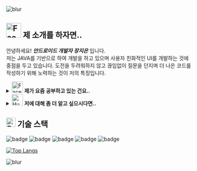![blur](https://capsule-render.vercel.app/api?type=blur&height=300&color=0:EAA0E1,100:517BC7&text=welcome&strokeWidth=2&fontColor=ffffff&section=footer&reversal=true&fontAlign=50&stroke=E0E0E0&fontSize=55&textBg=false)


## <img src="https://raw.githubusercontent.com/Tarikul-Islam-Anik/Animated-Fluent-Emojis/master/Emojis/Smilies/Face%20in%20Clouds.png" alt="Face in Clouds" width="40" height="40" /> 제 소개를 하자면..
안녕하세요! ***안드로이드 개발자 장지은*** 입니다. \
저는 JAVA를 기반으로 하여 개발을 하고 있으며 사용자 친화적인 UI를 개발하는 것에 중점을 두고 있습니다. 도전을 두려워하지 않고 끊임없이 질문을 던지며 더 나은 코드를 작성하기 위해 노력하는 것이 저의 특징입니다.

<details> 
  <summary> <img src="https://raw.githubusercontent.com/Tarikul-Islam-Anik/Animated-Fluent-Emojis/master/Emojis/Smilies/Face%20with%20Monocle.png" alt="Face with Monocle" width="30" height="30" /> <b>제가 요즘 공부하고 있는 건요..</b> 
  </summary> 
  주로 <b>Java</b> 언어를 활용하여 <b>Android</b> 앱을 개발하고 있습니다.<br>
  <b>UI 구성, 데이터 통신, WearOS 연동</b> 등 다양한 기능 구현을 경험하고 있으며, 최근에는 코드 효율성과 가독성을 높이기 위해 Kotlin 문법과 Android 최신 아키텍처에도 관심을 두고 있습니다.
꾸준히 더 나은 사용자 경험과 구조적인 코드를 지향하고 있습니다.
</details>


<details> 
  <summary> <img src="https://raw.githubusercontent.com/Tarikul-Islam-Anik/Animated-Fluent-Emojis/master/Emojis/Smilies/Hugging%20Face.png" alt="Hugging Face" width="30" height="30" /> <b>저에 대해 좀 더 알고 싶으시다면..</b> 
  </summary> 
  <br>
  <p>
  <a href="https://fresh-coal-bb8.notion.site/Jieun-Jang-165862e468a680a0bec8ef6f769fb0cb" target="_blank"><img src="https://img.shields.io/badge/Notion-000000?style=for-the-badge&logo=notion&logoColor=white"></a>&nbsp;&nbsp;<!--
  --><a href="https://zzangzing.tistory.com/" target="_blank"><img src="https://img.shields.io/badge/Tistory-EC6653?style=for-the-badge&logo=tistory&logoColor=white"></a>&nbsp;&nbsp;<!--
  --><a href="mailto:zzing7120@gmail.com" target="_blank"><img src="https://img.shields.io/badge/Gmail-D14836?style=for-the-badge&logo=gmail&logoColor=white"></a>
</p>

</details>

## <img src="https://raw.githubusercontent.com/Tarikul-Islam-Anik/Animated-Fluent-Emojis/master/Emojis/Objects/Desktop%20Computer.png" alt="Desktop Computer" width="25" height="25" /> **기술 스택**
![badge](https://img.shields.io/badge/Android-3DDC84?style=for-the-badge&logo=android&logoColor=white)
![badge](https://img.shields.io/badge/Android_Studio-3DDC84?style=for-the-badge&logo=android-studio&logoColor=white)
![badge](https://img.shields.io/badge/Java-ED8B00?style=for-the-badge&logo=openjdk&logoColor=white)
![badge](https://img.shields.io/badge/Kotlin-0095D5?&style=for-the-badge&logo=kotlin&logoColor=white)
![badge](https://img.shields.io/badge/Figma-F24E1E?style=for-the-badge&logo=figma&logoColor=white)

[![Top Langs](https://github-readme-stats.vercel.app/api/top-langs/?username=zzingenius)](https://github.com/anuraghazra/github-readme-stats)

![blur](https://capsule-render.vercel.app/api?type=blur&height=300&color=gradient&text=Thank%20you😙&strokeWidth=2&section=footer&reversal=true&fontAlign=50&stroke=E0E0E0&fontSize=55&textBg=false)

<!--
[![zzingenius's GitHub stats](https://github-readme-stats.vercel.app/api?username=zzingenius)](https://github.com/anuraghazra/github-readme-stats)

-->
